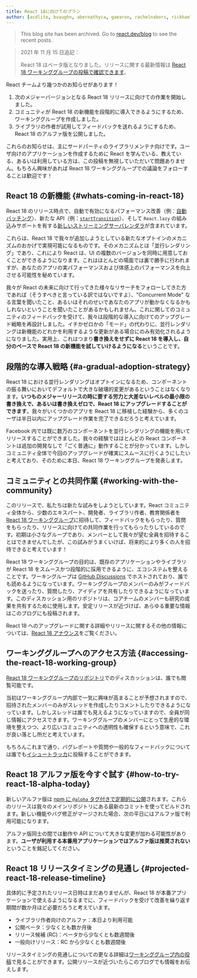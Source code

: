 ```yaml
---
title: React 18に向けてのプラン
author: [acdlite, bvaughn, abernathyca, gaearon, rachelnabors, rickhanlonii, sebmarkbage, sethwebster]
---
```


<div class="scary">

> This blog site has been archived. Go to [react.dev/blog](https://react.dev/blog) to see the recent posts.

</div>

> 2021 年 11 月 15 日追記：
>
> React 18 はベータ版となりました。リリースに関する最新情報は [React 18 ワーキンググループの投稿で確認できます](https://github.com/reactwg/react-18/discussions/112)。

React チームより幾つかのお知らせがあります！

1. 次のメジャーバージョンとなる React 18 リリースに向けての作業を開始しました。
2. コミュニティが React 18 の新機能を段階的に導入できるようにするため、ワーキンググループを作成しました。
3. ライブラリの作者が試用してフィードバックを送れるようにするため、React 18 のアルファ版を公開しました。

これらのお知らせは、主にサードパーティのライブラリメンテナ向けです。ユーザ向けのアプリケーションを作成するために React を学んでいる、教えている、あるいは利用している方は、この投稿を無視していただいて問題ありません。もちろん興味があれば React 18 ワーキンググループでの議論をフォローすることは歓迎です！

## React 18 の新機能 {#whats-coming-in-react-18}

React 18 のリリース時点で、自動で有効になるパフォーマンス改善（例：[自動バッチング](https://github.com/reactwg/react-18/discussions/21)）、新たな API（例：[`startTransition`](https://github.com/reactwg/react-18/discussions/41)）、そして `React.lazy` の組み込みサポートを有する[新しいストリーミングサーバレンダラ](https://github.com/reactwg/react-18/discussions/37)が含まれています。

これらは、React 18 で我々が追加しようとしている新たなオプトインのメカニズムのおかげで実現可能になるものです。そのメカニズムとは「並行レンダリング」であり、これにより React は、UI の複数のバージョンを同時に用意しておくことができるようになります。これはほとんどの場面では裏で勝手に行われますが、あなたのアプリの実パフォーマンスおよび体感上のパフォーマンスを向上させる可能性を秘めています。

我々が React の未来に向けて行ってきた様々なリサーチをフォローしてきた方であれば（そうすべきと言っている訳ではないですよ）、"Concurrent Mode" なる言葉を聞いたこと、あるいはそれのせいであなたのアプリが動かなくなるかもしれないということを聞いたことがあるかもしれません。これに関してのコミュニティのフィードバックを受けて、我々は段階的な導入に向けてのアップグレード戦略を再設計しました。イチかゼロかの「モード」の代わりに、並行レンダリングは新機能のどれかを利用するような更新がある場合にのみ有効化されるようになりました。実用上、これはつまり**書き換えをせずに React 18 を導入し、自分のペースで React 18 の新機能を試していけるようになる**ということです。

## 段階的な導入戦略 {#a-gradual-adoption-strategy}

React 18 における並行レンダリングはオプトインになるため、コンポーネントの振る舞いにおいてデフォルトで大きな破壊的変更があるということはなくなります。**いつものメジャーリリースの時に要する労力と大差ないレベルの最小限の書き換えで、あるいは書き換えゼロで、React 18 にアップグレードすることができます**。我々がいくつかのアプリを React 18 に移植した経験から、多くのユーザは半日以内にアップグレード作業を完了できるだろうと考えています。

Facebook 内では既に数万のコンポーネントを並行レンダリングの機能を用いてリリースすることができました。我々の経験ではほとんどの React コンポーネントは追加の開発なしで「ごく普通に」動作することが分かっています。しかしコミュニティ全体で今回のアップグレードが確実にスムースに行くようにしたいと考えており、そのために本日、React 18 ワーキンググループを発表します。

## コミュニティとの共同作業 {#working-with-the-community}

このリリースで、私たちは新たな試みをしようとしています。React コミュニティ全体から、少数のエキスパート、開発者、ライブラリ作者、教育関係者を [React 18 ワーキンググループ](https://github.com/reactwg/react-18)に招待して、フィードバックをもらったり、質問をもらったり、リリースに向けての共同作業を行ってもらったりしているのです。初期は小さなグループであり、メンバーとして我々が望む全員を招待することはできませんでしたが、この試みがうまくいけば、将来的により多くの人を招待できると考えています！

React 18 ワーキンググループの目的は、既存のアプリケーションやライブラリが React 18 をスムースかつ段階的に採用できるように、エコシステムを整えることです。ワーキングループは [GitHub Discussions](https://github.com/reactwg/react-18/discussions) でホストされており、誰でも読めるようになっています。ワーキンググループのメンバーのみがフィードバックを送ったり、質問したり、アイディアを共有したりできるようになっています。このディスカッション用のリポジトリは、コアチームのメンバーも研究の成果を共有するために使用します。安定リリースが近づけば、あらゆる重要な情報はこのブログにも投稿されます。

React 18 へのアップグレードに関する詳細やリリースに関するその他の情報については、[React 18 アナウンス](https://github.com/reactwg/react-18/discussions/4)をご覧ください。

## ワーキンググループへのアクセス方法 {#accessing-the-react-18-working-group}

[React 18 ワーキンググループのリポジトリ](https://github.com/reactwg/react-18)でのディスカッションは、誰でも閲覧可能です。

当初はワーキンググループ内部で一気に興味が高まることが予想されますので、招待されたメンバーのみがスレッドを作成したりコメントしたりできるようになっています。しかしスレッドは誰でも見えるようになっていますので、全員が同じ情報にアクセスできます。ワーキンググループのメンバーにとって生産的な環境を整えつつ、より広いコミュニティへの透明性も確保するという意味で、これが良い落とし所だと考えています。

もちろんこれまで通り、バグレポートや質問や一般的なフィードバックについては誰でも[イシュートラッカ](https://github.com/facebook/react/issues)に投稿することができます。

## React 18 アルファ版を今すぐ試す {#how-to-try-react-18-alpha-today}

新しいアルファ版は [npm に `@alpha` タグ付きで定期的に公開](https://github.com/reactwg/react-18/discussions/9)されます。これらのリリースは我々のメインリポジトリにある最新のコミットを使ってビルドされます。新しい機能やバグ修正がマージされた場合、次の平日にはアルファ版で利用可能になります。

アルファ版同士の間では動作や API について大きな変更が加わる可能性があります。**ユーザが利用する本番用アプリケーションではアルファ版は推奨されない**ということを銘記してください。

## React 18 リリースタイミングの見通し {#projected-react-18-release-timeline}

具体的に予定されたリリース日時はまだありませんが、React 18 が本番アプリケーションで使えるようになるまでに、フィードバックを受けて改善を繰り返す期間が数か月ほど必要だろうと考えています。

* ライブラリ作者向けのアルファ：本日より利用可能
* 公開ベータ：少なくとも数か月後
* リリース候補 (RC)：ベータから少なくとも数週間後
* 一般向けリリース：RC から少なくとも数週間後

リリースタイミングの見通しについての更なる詳細は[ワーキンググループ内の投稿](https://github.com/reactwg/react-18/discussions/9)で見ることができます。公開リリースが近づいたらこのブログでも情報をお伝えします。
